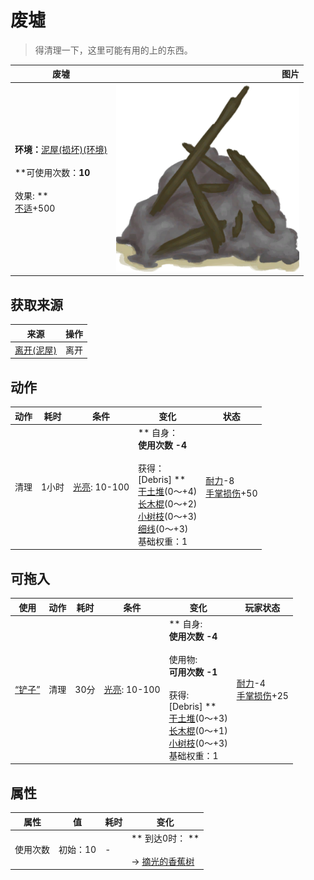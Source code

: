 # 废墟  
> 得清理一下，这里可能有用的上的东西。  
  
  废墟  |   图片   
 ----  |  ----:   
 **环境：**[泥屋(损坏)(环境)](Env_MudHutRuins.md)<br><br>**可使用次数：**10<br><br>** 效果: **<br>[不适](Discomfort.md)+500  |  <img decoding="async" src="Sprite/Debris.png" href="a.md" style="max-width:300px;max-height:300px;">   
  
## 获取来源  
来源  |  操作  
----  |  ----  
[离开(泥屋)](MudHutExitRuins.md)  |  离开  
## 动作  
动作  |  耗时  |  条件  |  变化  |  状态  
----  |  ----  |  ----  |  ----  |  ----  
清理<br>  |  1小时  |  [光亮](Light.md): 10-100  |  ** 自身：**<br>使用次数  -4<br><br>** 获得： **<br>** [Debris] **<br>  [干土堆](DirtPile.md)(0～+4)<br>  [长木棍](StickLong.md)(0～+2)<br>  [小树枝](Sticks.md)(0～+3)<br>  [细线](CordFiber.md)(0～+3)<br>基础权重：1  |  [耐力](Stamina.md)-8<br>[手掌损伤](HandDamage.md)+50  
## 可拖入  
使用  |  动作  |  耗时  |  条件  |  变化  |  玩家状态  
----  |  ----  |  ----  |  ----  |  ----  |  ----  
[“铲子”](tag_Shovel.md)  |  清理<br>  |  30分  |  [光亮](Light.md): 10-100  |  ** 自身: **<br>使用次数  -4<br><br>** 使用物: **<br>可用次数  -1<br><br>** 获得: **<br>** [Debris] **<br>  [干土堆](DirtPile.md)(0～+3)<br>  [长木棍](StickLong.md)(0～+1)<br>  [小树枝](Sticks.md)(0～+3)<br>基础权重：1  |  [耐力](Stamina.md)-4<br>[手掌损伤](HandDamage.md)+25  
## 属性   
属性  |  值  |  耗时  |  变化  
----  |  ----  |  ----  |  ----  
使用次数  |  初始：10  |  -  |  ** 到达0时： **<br><br>→ [摘光的香蕉树](BananaTreeCleared.md)  


<script>document.title="废墟 - 卡牌生存百科 Card Survival Wiki";</script>